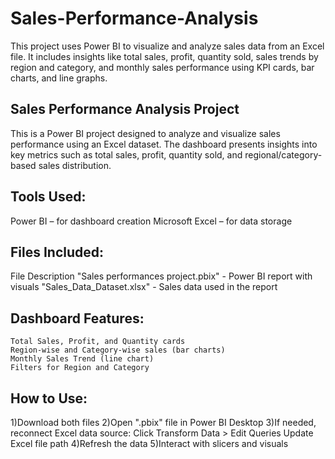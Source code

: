 # Sales-Performance-Analysis

This project uses Power BI to visualize and analyze sales data from an Excel file. It includes insights like total sales, profit, quantity sold, sales trends by region and category, and monthly sales performance using KPI cards, bar charts, and line graphs.

## Sales Performance Analysis Project

This is a Power BI project designed to analyze and visualize sales performance using an Excel dataset. The dashboard presents insights into key metrics such as total sales, profit, quantity sold, and regional/category-based sales distribution.

## Tools Used:
   Power BI – for dashboard creation
   Microsoft Excel – for data storage

## Files Included:
 File Description
   "Sales performances project.pbix" - Power BI report with visuals
   "Sales_Data_Dataset.xlsx" - Sales data used in the report

## Dashboard Features:
    Total Sales, Profit, and Quantity cards
    Region-wise and Category-wise sales (bar charts)
    Monthly Sales Trend (line chart)
    Filters for Region and Category

## How to Use:
  1)Download both files
  2)Open ".pbix" file in Power BI Desktop
  3)If needed, reconnect Excel data source:
    Click Transform Data > Edit Queries
    Update Excel file path
  4)Refresh the data
  5)Interact with slicers and visuals
    
   
   
